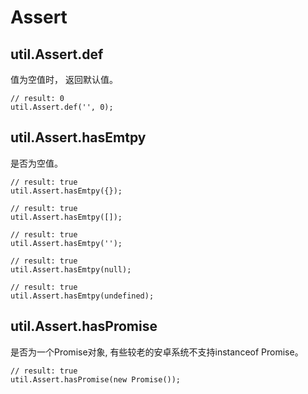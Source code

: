 # Assert

## util.Assert.def

值为空值时， 返回默认值。

    // result: 0
    util.Assert.def('', 0);

## util.Assert.hasEmtpy

是否为空值。

    // result: true
    util.Assert.hasEmtpy({});

    // result: true
    util.Assert.hasEmtpy([]);

    // result: true
    util.Assert.hasEmtpy('');

    // result: true
    util.Assert.hasEmtpy(null);

    // result: true
    util.Assert.hasEmtpy(undefined);

## util.Assert.hasPromise

是否为一个Promise对象, 有些较老的安卓系统不支持instanceof Promise。

    // result: true
    util.Assert.hasPromise(new Promise());
